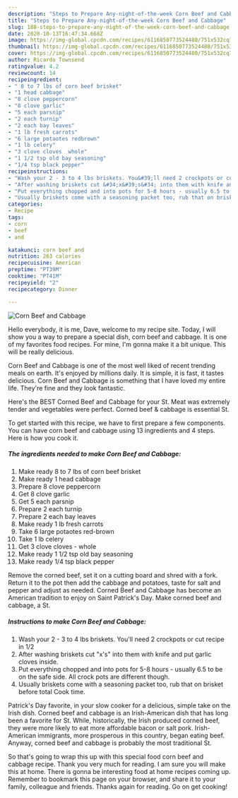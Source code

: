 ```yaml
---
description: "Steps to Prepare Any-night-of-the-week Corn Beef and Cabbage"
title: "Steps to Prepare Any-night-of-the-week Corn Beef and Cabbage"
slug: 188-steps-to-prepare-any-night-of-the-week-corn-beef-and-cabbage
date: 2020-10-13T16:47:34.668Z
image: https://img-global.cpcdn.com/recipes/6116850773524480/751x532cq70/corn-beef-and-cabbage-recipe-main-photo.jpg
thumbnail: https://img-global.cpcdn.com/recipes/6116850773524480/751x532cq70/corn-beef-and-cabbage-recipe-main-photo.jpg
cover: https://img-global.cpcdn.com/recipes/6116850773524480/751x532cq70/corn-beef-and-cabbage-recipe-main-photo.jpg
author: Ricardo Townsend
ratingvalue: 4.2
reviewcount: 14
recipeingredient:
- " 8 to 7 lbs of corn beef brisket"
- "1 head cabbage"
- "8 clove peppercorn"
- "8 clove garlic"
- "5 each parsnip"
- "2 each turnip"
- "2 each bay leaves"
- "1 lb fresh carrots"
- "6 large potaotes redbrown"
- "1 lb celery"
- "3 clove cloves  whole"
- "1 1/2 tsp old bay seasoning"
- "1/4 tsp black pepper"
recipeinstructions:
- "Wash your 2 - 3 to 4 lbs briskets. You&#39;ll need 2 crockpots or cut recipe in 1/2"
- "After washing briskets cut &#34;x&#39;s&#34; into them with knife and put garlic cloves inside."
- "Put everything chopped and into pots for 5-8 hours - usually 6.5 to be on the safe side. All crock pots are different though."
- "Usually briskets come with a seasoning packet too, rub that on brisket before total Cook time."
categories:
- Recipe
tags:
- corn
- beef
- and

katakunci: corn beef and 
nutrition: 263 calories
recipecuisine: American
preptime: "PT39M"
cooktime: "PT41M"
recipeyield: "2"
recipecategory: Dinner

---
```



![Corn Beef and Cabbage](https://img-global.cpcdn.com/recipes/6116850773524480/751x532cq70/corn-beef-and-cabbage-recipe-main-photo.jpg)

Hello everybody, it is me, Dave, welcome to my recipe site. Today, I will show you a way to prepare a special dish, corn beef and cabbage. It is one of my favorites food recipes. For mine, I'm gonna make it a bit unique. This will be really delicious.

Corn Beef and Cabbage is one of the most well liked of recent trending meals on earth. It's enjoyed by millions daily. It is simple, it is fast, it tastes delicious. Corn Beef and Cabbage is something that I have loved my entire life. They're fine and they look fantastic.

Here&#39;s the BEST Corned Beef and Cabbage for your St. Meat was extremely tender and vegetables were perfect. Corned beef &amp; cabbage is essential St.


To get started with this recipe, we have to first prepare a few components. You can have corn beef and cabbage using 13 ingredients and 4 steps. Here is how you cook it.

<!--inarticleads1-->

##### The ingredients needed to make Corn Beef and Cabbage:

1. Make ready  8 to 7 lbs of corn beef brisket
1. Make ready 1 head cabbage
1. Prepare 8 clove peppercorn
1. Get 8 clove garlic
1. Get 5 each parsnip
1. Prepare 2 each turnip
1. Prepare 2 each bay leaves
1. Make ready 1 lb fresh carrots
1. Take 6 large potaotes red-brown
1. Take 1 lb celery
1. Get 3 clove cloves - whole
1. Make ready 1 1/2 tsp old bay seasoning
1. Make ready 1/4 tsp black pepper


Remove the corned beef, set it on a cutting board and shred with a fork. Return it to the pot then add the cabbage and potatoes, taste for salt and pepper and adjust as needed. Corned Beef and Cabbage has become an American tradition to enjoy on Saint Patrick&#39;s Day. Make corned beef and cabbage, a St. 

<!--inarticleads2-->

##### Instructions to make Corn Beef and Cabbage:

1. Wash your 2 - 3 to 4 lbs briskets. You&#39;ll need 2 crockpots or cut recipe in 1/2
1. After washing briskets cut &#34;x&#39;s&#34; into them with knife and put garlic cloves inside.
1. Put everything chopped and into pots for 5-8 hours - usually 6.5 to be on the safe side. All crock pots are different though.
1. Usually briskets come with a seasoning packet too, rub that on brisket before total Cook time.


Patrick&#39;s Day favorite, in your slow cooker for a delicious, simple take on the Irish dish. Corned beef and cabbage is an Irish-American dish that has long been a favorite for St. While, historically, the Irish produced corned beef, they were more likely to eat more affordable bacon or salt pork. Irish-American immigrants, more prosperous in this country, began eating beef. Anyway, corned beef and cabbage is probably the most traditional St. 

So that's going to wrap this up with this special food corn beef and cabbage recipe. Thank you very much for reading. I am sure you will make this at home. There is gonna be interesting food at home recipes coming up. Remember to bookmark this page on your browser, and share it to your family, colleague and friends. Thanks again for reading. Go on get cooking!
